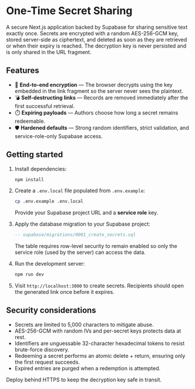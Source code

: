 # One-Time Secret Sharing

A secure Next.js application backed by Supabase for sharing sensitive text exactly once. Secrets are encrypted with a random AES-256-GCM key, stored server-side as ciphertext, and deleted as soon as they are retrieved or when their expiry is reached. The decryption key is never persisted and is only shared in the URL fragment.

## Features

- 🔐 **End-to-end encryption** — The browser decrypts using the key embedded in the link fragment so the server never sees the plaintext.
- 💣 **Self-destructing links** — Records are removed immediately after the first successful retrieval.
- ⏱️ **Expiring payloads** — Authors choose how long a secret remains redeemable.
- 🛡️ **Hardened defaults** — Strong random identifiers, strict validation, and service-role-only Supabase access.

## Getting started

1. Install dependencies:

   ```bash
   npm install
   ```

2. Create a `.env.local` file populated from `.env.example`:

   ```bash
   cp .env.example .env.local
   ```

   Provide your Supabase project URL and a **service role** key.

3. Apply the database migration to your Supabase project:

   ```sql
   -- supabase/migrations/0001_create_secrets.sql
   ```

   The table requires row-level security to remain enabled so only the service role (used by the server) can access the data.

4. Run the development server:

   ```bash
   npm run dev
   ```

5. Visit `http://localhost:3000` to create secrets. Recipients should open the generated link once before it expires.

## Security considerations

- Secrets are limited to 5,000 characters to mitigate abuse.
- AES-256-GCM with random IVs and per-secret keys protects data at rest.
- Identifiers are unguessable 32-character hexadecimal tokens to resist brute-force discovery.
- Redeeming a secret performs an atomic delete + return, ensuring only the first request succeeds.
- Expired entries are purged when a redemption is attempted.

Deploy behind HTTPS to keep the decryption key safe in transit.
